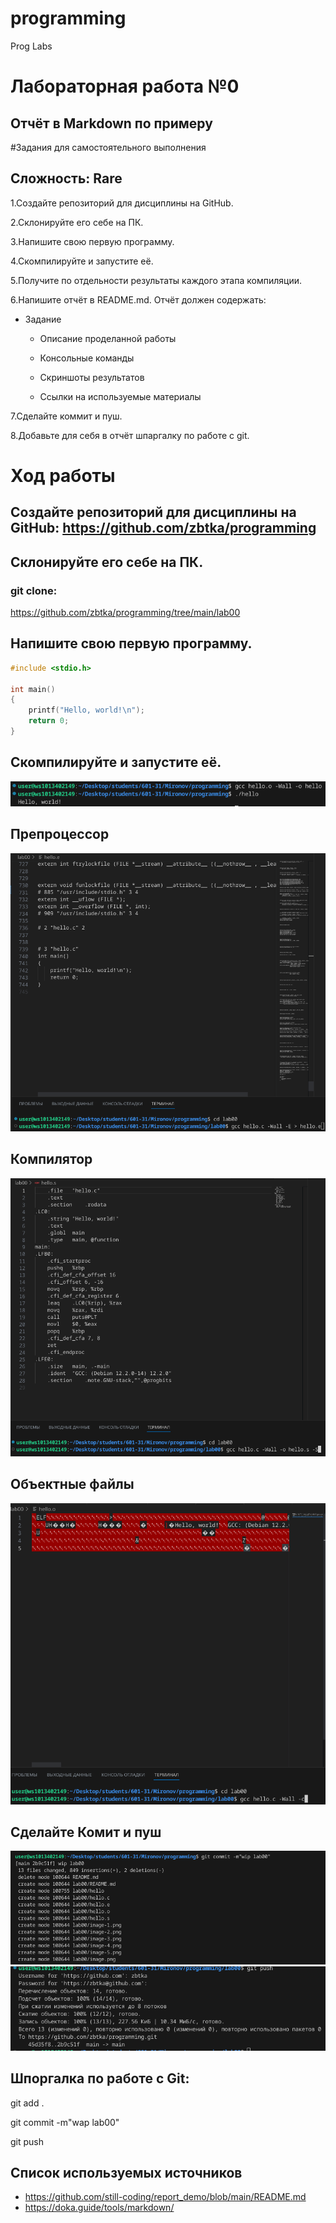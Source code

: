 # programming
Prog Labs
# Лабораторная работа №0

## Oтчёт в Markdown по примеру
#Задания для самостоятельного выполнения

## Сложность: Rare

1.Создайте репозиторий для дисциплины на GitHub.

2.Склонируйте его себе на ПК.

3.Напишите свою первую программу.

4.Скомпилируйте и запустите её.

5.Получите по отдельности результаты каждого этапа компиляции.

6.Напишите отчёт в README.md. Отчёт должен содержать:

* Задание

    * Описание проделанной работы

    * Консольные команды

    * Скриншоты результатов

    * Ссылки на используемые материалы
    
7.Сделайте коммит и пуш.

8.Добавьте для себя в отчёт шпаргалку по работе с git.

# Ход работы

## Создайте репозиторий для дисциплины на GitHub: https://github.com/zbtka/programming

## Склонируйте его себе на ПК.
### git clone:
https://github.com/zbtka/programming/tree/main/lab00

## Напишите свою первую программу.
```c
#include <stdio.h>

int main()
{
    printf("Hello, world!\n");
    return 0;
}
```
## Скомпилируйте и запустите её.
![Alt text](image.png)

## Препроцессор
![Alt text](image-3.png)
## Компилятор

![Alt text](image-4.png)

## Объектные файлы

![Alt text](image-5.png)



## Сделайте Комит и пуш
![Alt text](image-6.png)
![Alt text](image-8.png)

## Шпоргалка по работе с Git:


git add .

git commit -m"wap lab00"

git push

## Список используемых источников
* https://github.com/still-coding/report_demo/blob/main/README.md
* https://doka.guide/tools/markdown/









